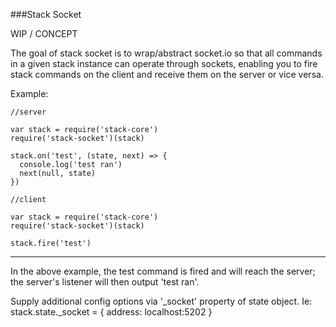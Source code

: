 ###Stack Socket

WIP / CONCEPT

The goal of stack socket is to wrap/abstract socket.io so that all commands in a given stack instance can operate through sockets, enabling you to fire stack commands on the client and receive them on the server or vice versa. 

Example: 

```
//server

var stack = require('stack-core')
require('stack-socket')(stack)

stack.on('test', (state, next) => {
  console.log('test ran')
  next(null, state)
})
```

```
//client

var stack = require('stack-core')
require('stack-socket')(stack)

stack.fire('test')

```

----
In the above example, the test command is fired and will reach the server; the server's listener will then output 'test ran'.


Supply additional config options via '_socket' property of state object. Ie:  
stack.state._socket = { address: localhost:5202 }
